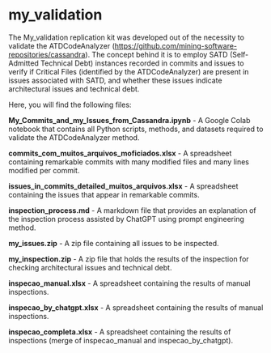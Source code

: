 # my_validation

The My_validation replication kit was developed out of the necessity to validate the ATDCodeAnalyzer (https://github.com/mining-software-repositories/cassandra). The concept behind it is to employ SATD (Self-Admitted Technical Debt) instances recorded in commits and issues to verify if Critical Files (identified by the ATDCodeAnalyzer) are present in issues associated with SATD, and whether these issues indicate architectural issues and technical debt.

Here, you will find the following files:

**My_Commits_and_my_Issues_from_Cassandra.ipynb** - A Google Colab notebook that contains all Python scripts, methods, and datasets required to validate the ATDCodeAnalyzer method.

**commits_com_muitos_arquivos_moficiados.xlsx** - A spreadsheet containing remarkable commits with many modified files and many lines modified per commit. 

**issues_in_commits_detailed_muitos_arquivos.xlsx** - A spreadsheet containing the issues that appear in remarkable commits.

**inspection_process.md** - A markdown file that provides an explanation of the inspection process assisted by ChatGPT using prompt engineering method.

**my_issues.zip** - A zip file containing all issues to be inspected.

**my_inspection.zip** - A zip file that holds the results of the inspection for checking architectural issues and technical debt.

**inspecao_manual.xlsx** - A spreadsheet containing the results of manual inspections.

**inspecao_by_chatgpt.xlsx** - A spreadsheet containing the results of manual inspections.

**inspecao_completa.xlsx** - A spreadsheet containing the results of inspections (merge of inspecao_manual and inspecao_by_chatgpt).
